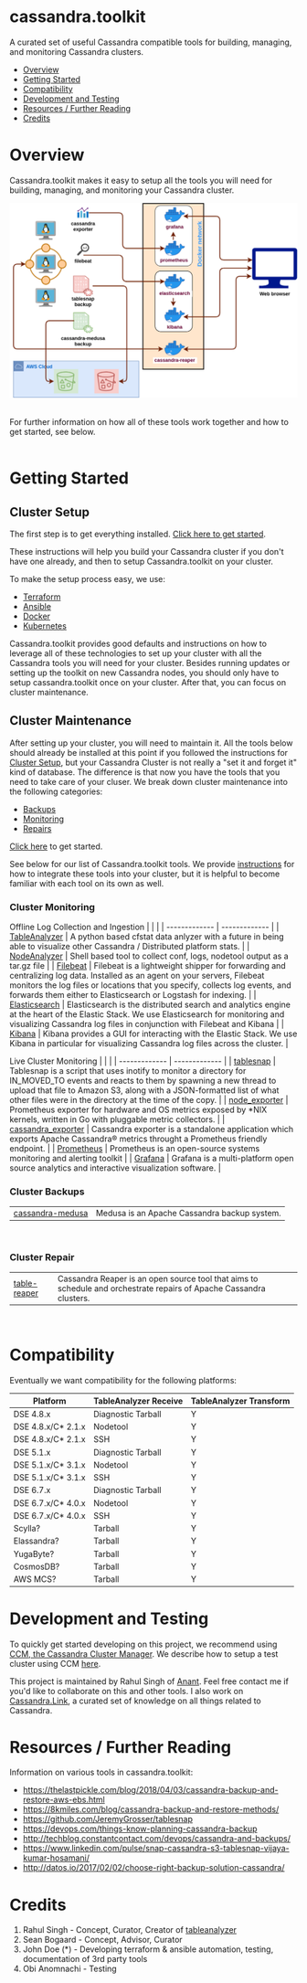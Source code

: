 # cassandra.toolkit

A curated set of useful Cassandra compatible tools for building, managing, and monitoring Cassandra clusters.

- [Overview](#overview)
- [Getting Started](#getting-started)
- [Compatibility](#compatibility)
- [Development and Testing](#development-and-testing)
- [Resources / Further Reading](#resources--further-reading)
- [Credits](#credits)

# Overview

Cassandra.toolkit makes it easy to setup all the tools you will need for building, managing, and monitoring your Cassandra cluster. 

![flow-chart](./docs/assets/deployment.png)

<br/>
For further information on how all of these tools work together and how to get started, see below.
<br/>
<br/>

# Getting Started

## Cluster Setup
The first step is to get everything installed. [Click here to get started](./setup/README.md). 

These instructions will help you build your Cassandra cluster if you don't have one already, and then to setup Cassandra.toolkit on your cluster. 

To make the setup process easy, we use:

- [Terraform](https://www.terraform.io/)
- [Ansible](https://github.com/ansible/ansible)
- [Docker](https://www.docker.com/)
- [Kubernetes](https://kubernetes.io/)

Cassandra.toolkit provides good defaults and instructions on how to leverage all of these technologies to set up your cluster with all the Cassandra tools you will need for your cluster. Besides running updates or setting up the toolkit on new Cassandra nodes, you should only have to setup cassandra.toolkit once on your cluster. After that, you can focus on cluster maintenance.

## Cluster Maintenance
After setting up your cluster, you will need to maintain it. All the tools below should already be installed at this point if you followed the instructions for [Cluster Setup](#cluster-setup), but your Cassandra Cluster is not really a "set it and forget it" kind of database. The difference is that now you have the tools that you need to take care of your cluser. We break down cluster maintenance into the following categories: 
- [Backups](./cluster-maintenance/backup/README.md)
- [Monitoring](./cluster-maintenance/monitor/README.md)
- [Repairs](./cluster-maintenance/repair/README.md) 

[Click here](cluster-maintenance/README.md) to get started.

See below for our list of Cassandra.toolkit tools. We provide [instructions](cluster-maintenance/README.md) for how to integrate these tools into your cluster, but it is helpful to become familiar with each tool on its own as well.

### Cluster Monitoring

Offline Log Collection and Ingestion
|  |   |
| ------------- | ------------- | 
| [TableAnalyzer](https://github.com/Anant/cassandra.vision/tree/master/cassandra-analyzer/offline-log-collector/TableAnalyzer) | A python based cfstat data anlyzer with a future in being able to visualize other Cassandra / Distributed platform stats. |
| [NodeAnalyzer](https://github.com/Anant/cassandra.vision/tree/master/cassandra-analyzer/offline-log-collector/NodeAnalyzer) | Shell based tool to collect conf, logs, nodetool output as a tar.gz file |
| [Filebeat](https://www.elastic.co/guide/en/beats/filebeat/current/filebeat-overview.html) | Filebeat is a lightweight shipper for forwarding and centralizing log data. Installed as an agent on your servers, Filebeat monitors the log files or locations that you specify, collects log events, and forwards them either to Elasticsearch or Logstash for indexing. |
| [Elasticsearch](https://www.elastic.co/guide/en/elasticsearch/reference/current/elasticsearch-intro.html) | Elasticsearch is the distributed search and analytics engine at the heart of the Elastic Stack. We use Elasticsearch for monitoring and visualizing Cassandra log files in conjunction with Filebeat and Kibana |
| [Kibana](https://www.elastic.co/guide/en/kibana/7.6/introduction.html) | Kibana provides a GUI for interacting with the Elastic Stack. We use Kibana in particular for visualizing Cassandra log files across the cluster. | 

Live Cluster Monitoring
|  |   |
| ------------- | ------------- | 
| [tablesnap](https://github.com/JeremyGrosser/tablesnap) | Tablesnap is a script that uses inotify to monitor a directory for IN_MOVED_TO events and reacts to them by spawning a new thread to upload that file to Amazon S3, along with a JSON-formatted list of what other files were in the directory at the time of the copy. |
| [node_exporter](https://github.com/prometheus/node_exporter) | Prometheus exporter for hardware and OS metrics exposed by *NIX kernels, written in Go with pluggable metric collectors. |
| [cassandra_exporter](https://github.com/criteo/cassandra_exporter) | Cassandra exporter is a standalone application which exports Apache Cassandra® metrics throught a Prometheus friendly endpoint. |
| [Prometheus](https://prometheus.io/) | Prometheus is an open-source systems monitoring and alerting toolkit |
| [Grafana](https://grafana.com/) | Grafana is a multi-platform open source analytics and interactive visualization software. | 


### Cluster Backups
|  |   |
| ------------- | ------------- | 
| [cassandra-medusa](https://github.com/thelastpickle/cassandra-medusa) | Medusa is an Apache Cassandra backup system. |
<br />

### Cluster Repair
|  |   |
| ------------- | ------------- | 
| [table-reaper](http://cassandra-reaper.io/) | Cassandra Reaper is an open source tool that aims to schedule and orchestrate repairs of Apache Cassandra clusters. | 
<br />

# Compatibility
Eventually we want compatibility for the following platforms:

| Platform            | TableAnalyzer Receive | TableAnalyzer Transform |
| ------------------- | ------------------ | --------- |
| DSE 4.8.x           | Diagnostic Tarball | Y         |
| DSE 4.8.x/C\* 2.1.x | Nodetool           | Y         |
| DSE 4.8.x/C\* 2.1.x | SSH                | Y         |
| DSE 5.1.x           | Diagnostic Tarball | Y         |
| DSE 5.1.x/C\* 3.1.x | Nodetool           | Y         |
| DSE 5.1.x/C\* 3.1.x | SSH                | Y         |
| DSE 6.7.x           | Diagnostic Tarball | Y         |
| DSE 6.7.x/C\* 4.0.x | Nodetool           | Y         |
| DSE 6.7.x/C\* 4.0.x | SSH                | Y         |
| Scylla?             | Tarball            | Y         |
| Elassandra?         | Tarball            | Y         |
| YugaByte?           | Tarball            | Y         |
| CosmosDB?           | Tarball            | Y         |
| AWS MCS?            | Tarball            | Y         |

# Development and Testing

To quickly get started developing on this project, we recommend using [CCM, the Cassandra Cluster Manager](https://github.com/riptano/ccm). We describe how to setup a test cluster using CCM [here](./setup/README.md#sandbox-clusters-for-testing-and-development).

This project is maintained by Rahul Singh of [Anant](http://anant.us). Feel free contact me if you'd like to collaborate on this and other tools. I also work on [Cassandra.Link](http://cassandra.link), a curated set of knowledge on all things related to Cassandra.

# Resources / Further Reading
Information on various tools in cassandra.toolkit:

- https://thelastpickle.com/blog/2018/04/03/cassandra-backup-and-restore-aws-ebs.html
- https://8kmiles.com/blog/cassandra-backup-and-restore-methods/
- https://github.com/JeremyGrosser/tablesnap
- https://devops.com/things-know-planning-cassandra-backup
- http://techblog.constantcontact.com/devops/cassandra-and-backups/
- https://www.linkedin.com/pulse/snap-cassandra-s3-tablesnap-vijaya-kumar-hosamani/
- http://datos.io/2017/02/02/choose-right-backup-solution-cassandra/


# Credits

1. Rahul Singh - Concept, Curator, Creator of [tableanalyzer](src/TableAnalyzer)
2. Sean Bogaard - Concept, Advisor, Curator
3. John Doe (*) - Developing terraform & ansible automation, testing, documentation of 3rd party tools
4. Obi Anomnachi - Testing